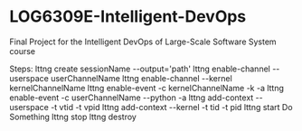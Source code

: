 # LOG6309E-Intelligent-DevOps
Final Project for the Intelligent DevOps of Large-Scale Software System course

Steps: 
lttng create sessionName --output='path'
lttng enable-channel --userspace userChannelName
lttng enable-channel --kernel kernelChannelName
lttng enable-event -c kernelChannelName -k -a
lttng enable-event -c userChannelName --python -a
lttng add-context --userspace -t vtid -t vpid
lttng add-context --kernel -t tid -t pid
lttng start
Do Something
lttng stop
lttng destroy
